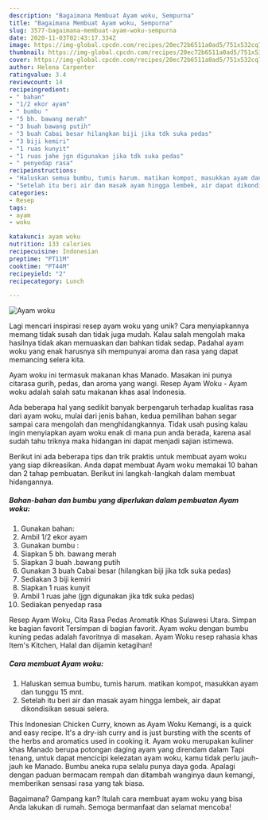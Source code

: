 ```yaml
---
description: "Bagaimana Membuat Ayam woku, Sempurna"
title: "Bagaimana Membuat Ayam woku, Sempurna"
slug: 3577-bagaimana-membuat-ayam-woku-sempurna
date: 2020-11-03T02:43:17.334Z
image: https://img-global.cpcdn.com/recipes/20ec72b6511a0ad5/751x532cq70/ayam-woku-foto-resep-utama.jpg
thumbnail: https://img-global.cpcdn.com/recipes/20ec72b6511a0ad5/751x532cq70/ayam-woku-foto-resep-utama.jpg
cover: https://img-global.cpcdn.com/recipes/20ec72b6511a0ad5/751x532cq70/ayam-woku-foto-resep-utama.jpg
author: Helena Carpenter
ratingvalue: 3.4
reviewcount: 14
recipeingredient:
- " bahan"
- "1/2 ekor ayam"
- " bumbu "
- "5 bh. bawang merah"
- "3 buah bawang putih"
- "3 buah Cabai besar hilangkan biji jika tdk suka pedas"
- "3 biji kemiri"
- "1 ruas kunyit"
- "1 ruas jahe jgn digunakan jika tdk suka pedas"
- " penyedap rasa"
recipeinstructions:
- "Haluskan semua bumbu, tumis harum. matikan kompot, masukkan ayam dan tunggu 15 mnt."
- "Setelah itu beri air dan masak ayam hingga lembek, air dapat dikondisikan sesuai selera."
categories:
- Resep
tags:
- ayam
- woku

katakunci: ayam woku 
nutrition: 133 calories
recipecuisine: Indonesian
preptime: "PT11M"
cooktime: "PT44M"
recipeyield: "2"
recipecategory: Lunch

---
```



![Ayam woku](https://img-global.cpcdn.com/recipes/20ec72b6511a0ad5/751x532cq70/ayam-woku-foto-resep-utama.jpg)

Lagi mencari inspirasi resep ayam woku yang unik? Cara menyiapkannya memang tidak susah dan tidak juga mudah. Kalau salah mengolah maka hasilnya tidak akan memuaskan dan bahkan tidak sedap. Padahal ayam woku yang enak harusnya sih mempunyai aroma dan rasa yang dapat memancing selera kita.

Ayam woku ini termasuk makanan khas Manado. Masakan ini punya citarasa gurih, pedas, dan aroma yang wangi. Resep Ayam Woku - Ayam woku adalah salah satu makanan khas asal Indonesia.

Ada beberapa hal yang sedikit banyak berpengaruh terhadap kualitas rasa dari ayam woku, mulai dari jenis bahan, kedua pemilihan bahan segar sampai cara mengolah dan menghidangkannya. Tidak usah pusing kalau ingin menyiapkan ayam woku enak di mana pun anda berada, karena asal sudah tahu triknya maka hidangan ini dapat menjadi sajian istimewa.


Berikut ini ada beberapa tips dan trik praktis untuk membuat ayam woku yang siap dikreasikan. Anda dapat membuat Ayam woku memakai 10 bahan dan 2 tahap pembuatan. Berikut ini langkah-langkah dalam membuat hidangannya.

<!--inarticleads1-->

##### Bahan-bahan dan bumbu yang diperlukan dalam pembuatan Ayam woku:

1. Gunakan  bahan:
1. Ambil 1/2 ekor ayam
1. Gunakan  bumbu :
1. Siapkan 5 bh. bawang merah
1. Siapkan 3 buah .bawang putih
1. Gunakan 3 buah Cabai besar (hilangkan biji jika tdk suka pedas)
1. Sediakan 3 biji kemiri
1. Siapkan 1 ruas kunyit
1. Ambil 1 ruas jahe (jgn digunakan jika tdk suka pedas)
1. Sediakan  penyedap rasa


Resep Ayam Woku, Cita Rasa Pedas Aromatik Khas Sulawesi Utara. Simpan ke bagian favorit Tersimpan di bagian favorit. Ayam woku dengan bumbu kuning pedas adalah favoritnya di masakan. Ayam Woku resep rahasia khas Item&#39;s Kitchen, Halal dan dijamin ketagihan! 

<!--inarticleads2-->

##### Cara membuat Ayam woku:

1. Haluskan semua bumbu, tumis harum. matikan kompot, masukkan ayam dan tunggu 15 mnt.
1. Setelah itu beri air dan masak ayam hingga lembek, air dapat dikondisikan sesuai selera.


This Indonesian Chicken Curry, known as Ayam Woku Kemangi, is a quick and easy recipe. It&#39;s a dry-ish curry and is just bursting with the scents of the herbs and aromatics used in cooking it. Ayam woku merupakan kuliner khas Manado berupa potongan daging ayam yang direndam dalam Tapi tenang, untuk dapat mencicipi kelezatan ayam woku, kamu tidak perlu jauh-jauh ke Manado. Bumbu aneka rupa selalu punya daya goda. Apalagi dengan paduan bermacam rempah dan ditambah wanginya daun kemangi, memberikan sensasi rasa yang tak biasa. 

Bagaimana? Gampang kan? Itulah cara membuat ayam woku yang bisa Anda lakukan di rumah. Semoga bermanfaat dan selamat mencoba!
